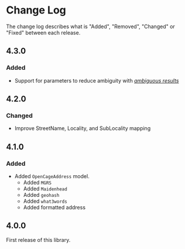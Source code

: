 # Change Log

The change log describes what is "Added", "Removed", "Changed" or "Fixed" between each release.

## 4.3.0

### Added

- Support for parameters to reduce ambiguity with [*ambiguous results*](https://opencagedata.com/api#ambiguous-results)

## 4.2.0

### Changed

- Improve StreetName, Locality, and SubLocality mapping

## 4.1.0

### Added

- Added `OpenCageAddress` model.
  - Added `MGRS`
  - Added `Maidenhead`
  - Added `geohash`
  - Added `what3words`
  - Added formatted address

## 4.0.0

First release of this library. 
